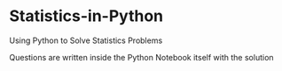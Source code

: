 # Statistics-in-Python
Using Python to Solve Statistics Problems

Questions are written inside the Python Notebook itself with the solution
